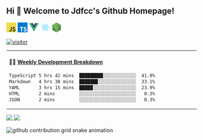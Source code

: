 ## Hi 🎉 Welcome to Jdfcc's Github Homepage!


<code><img height="26" src="https://raw.githubusercontent.com/github/explore/80688e429a7d4ef2fca1e82350fe8e3517d3494d/topics/javascript/javascript.png"></code>
<code><img height="26" src="https://raw.githubusercontent.com/github/explore/80688e429a7d4ef2fca1e82350fe8e3517d3494d/topics/typescript/typescript.png"></code>
<code><img height="26" src="https://raw.githubusercontent.com/github/explore/80688e429a7d4ef2fca1e82350fe8e3517d3494d/topics/vue/vue.png"></code>
<code><img height="26" src="https://raw.githubusercontent.com/github/explore/80688e429a7d4ef2fca1e82350fe8e3517d3494d/topics/react/react.png"></code>
<code><img height="26" src="https://raw.githubusercontent.com/github/explore/80688e429a7d4ef2fca1e82350fe8e3517d3494d/topics/nodejs/nodejs.png"></code>

[![visitor](https://visitor-badge.glitch.me/badge?page_id=jdfcc.jdfcc)](https://github.com/jdfcc)



<!-- :sunny: I'm currently learning and working on... -->

<!-- :fire: To live alone is the fate of all great souls



<!-- **Languages and Tools:**   -->

<!-- <img height="120" src="https://cdn.jsdelivr.net/gh/jdfcc/images/vuepress/4.png" /> -->

<!-- [![sss's github stats](https://github-readme-stats.vercel.app/api?username=jdfcc&show_icons=true&theme=synthwave&layout=compact)](https://github.com/anuraghazra/github-readme-stats) -->

<table width="800px">
<tr>
<td valign="top" width="50%">

#### 🏊‍♂️ <a href="https://gist.github.com/jdfcc/b4b79e0deb0164edaae772ecbc5bd8bc" target="_blank">Weekly Development Breakdown</a>

<!-- code_time starts -->

```text
TypeScript 5 hrs 42 mins  ████████▊░░░░░░░░░░░░  41.9%
Markdown   4 hrs 30 mins  ██████▉░░░░░░░░░░░░░░  33.1%
YAML       3 hrs 15 mins  █████░░░░░░░░░░░░░░░░  23.9%
HTML       2 mins         ░░░░░░░░░░░░░░░░░░░░░   0.3%
JSON       2 mins         ░░░░░░░░░░░░░░░░░░░░░   0.3%
```

<!-- code_time ends -->
</td>
</tr>

</table>

<p>
  <img
  width="334"
  src="https://github-readme-stats.vercel.app/api/top-langs/?username=jdfcc&hide=handlebars&langs_count=8&layout=compact&exclude_repo=blog,vuepress-theme-vdoing,hexo,hexo-theme-next,images&bg_color=30,e96443,904e95&title_color=fff&text_color=fff"
  />
  <img
  width="460"
  src="https://github-readme-stats.vercel.app/api?username=jdfcc&show_icons=true&&theme=radical&layout=compact"
  />
</p>

<!-- [![Readme Card](https://github-readme-stats.vercel.app/api/pin/?username=anuraghazra&repo=github-readme-stats)](https://github.com/anuraghazra/github-readme-stats) -->

<!-- ![Languages](https://github-readme-stats.vercel.app/api/top-langs/?username=jdfcc&hide=handlebars&langs_count=8&layout=compact&exclude_repo=vuepress,vuepress-blog-io,vuepress-theme-vdoing,hexo,hexo-theme-next,images) -->

![github contribution grid snake animation](https://github.com/jdfcc/jdfcc/blob/output/github-contribution-grid-snake.svg)



